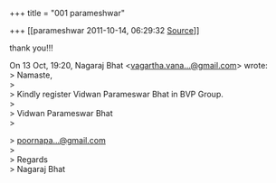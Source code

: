 +++
title = "001 parameshwar"

+++
[[parameshwar	2011-10-14, 06:29:32 [Source](https://groups.google.com/g/bvparishat/c/E8iCBNfb0jQ)]]



thank you!!!  

  
On 13 Oct, 19:20, Nagaraj Bhat \<[vagartha.vana...@gmail.com]()\> wrote:  
\> Namaste,  
\>  
\> Kindly register Vidwan Parameswar Bhat in BVP Group.  
\>  
\> Vidwan Parameswar Bhat  
\>  

\> [poornapa...@gmail.com]()  
\>  
\> Regards  
\> Nagaraj Bhat

